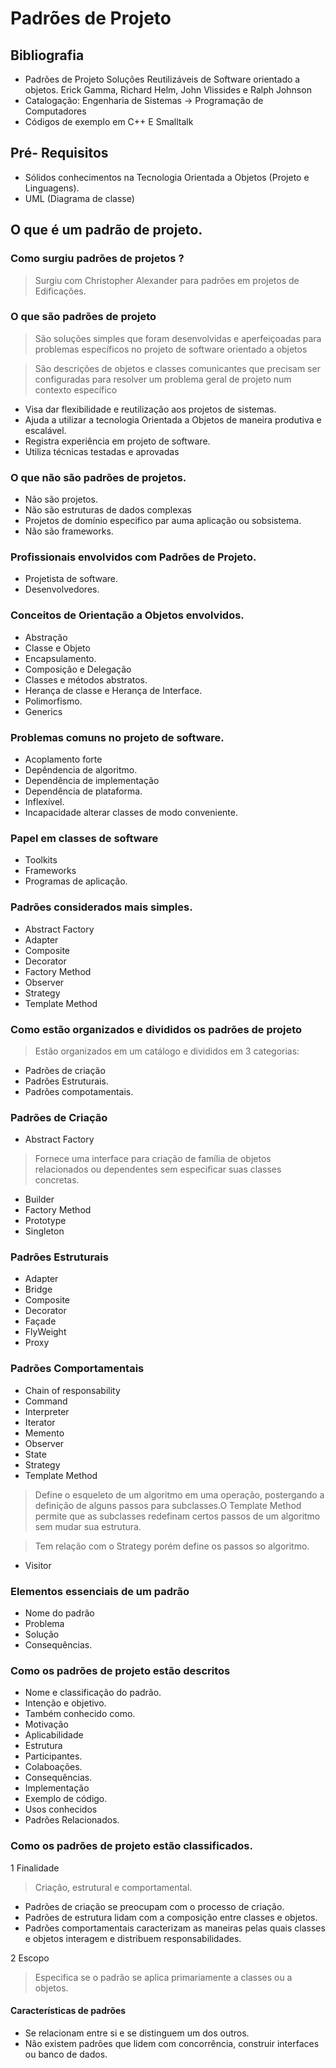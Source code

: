 # Padrões de Projeto

## Bibliografia
* Padrões de Projeto Soluções Reutilizáveis de Software orientado a objetos.
  Erick Gamma, Richard Helm, John Vlissides e Ralph Johnson
* Catalogação: Engenharia de Sistemas -> Programação de Computadores
* Códigos de exemplo em C++ E Smalltalk

## Pré- Requisitos
* Sólidos conhecimentos na Tecnologia Orientada a Objetos (Projeto e Linguagens).
* UML (Diagrama de classe)

## O que é um padrão de projeto.

### Como surgiu padrões de projetos ?
> Surgiu com Christopher Alexander para padrões em projetos de Edificações.

### O que são padrões de projeto
> São soluções simples que foram desenvolvidas e aperfeiçoadas para problemas específicos no projeto de software orientado a objetos

> São descrições de objetos e classes comunicantes que precisam ser configuradas para resolver um problema geral de projeto num contexto específico
* Visa dar flexibilidade e reutilização aos projetos de sistemas.
* Ajuda a utilizar a tecnologia Orientada a Objetos de maneira produtiva e escalável.
* Registra experiência em projeto de software.
* Utiliza técnicas testadas e aprovadas

### O que não são padrões de projetos.
* Não são projetos.
* Não são estruturas de dados complexas
* Projetos de domínio especifico par auma aplicação ou sobsistema.
* Não são frameworks.



### Profissionais envolvidos com Padrões de Projeto.
* Projetista de software.
* Desenvolvedores.

### Conceitos de Orientação a Objetos envolvidos.
* Abstração
* Classe e Objeto
* Encapsulamento.
* Composição e Delegação
* Classes e métodos abstratos.
* Herança de classe e Herança de Interface.
* Polimorfismo.
* Generics


### Problemas comuns no projeto de software.
* Acoplamento forte
* Depêndencia de algoritmo.
* Dependência de implementação
* Dependência de plataforma.
* Inflexível.
* Incapacidade alterar classes de modo conveniente.

### Papel em classes de software
* Toolkits
* Frameworks
* Programas de aplicação.

### Padrões considerados mais simples.
* Abstract Factory
* Adapter
* Composite
* Decorator
* Factory Method
* Observer
* Strategy
* Template Method

### Como estão organizados e divididos os padrões de projeto
> Estão organizados em um catálogo e divididos em 3 categorias:
* Padrões de criação
* Padrões Estruturais.
* Padrões compotamentais.

### Padrões de Criação
* Abstract Factory
> Fornece uma interface para criação de família de objetos relacionados ou dependentes sem especificar suas classes concretas.
* Builder
* Factory Method
* Prototype
* Singleton

### Padrões Estruturais
* Adapter
* Bridge 
* Composite
* Decorator
* Façade
* FlyWeight
* Proxy

### Padrões Comportamentais
* Chain of responsability
* Command
* Interpreter
* Iterator
* Memento
* Observer
* State
* Strategy
* Template Method
> Define o esqueleto de um algoritmo em uma operação, postergando a definição de alguns passos para subclasses.O 
Template Method permite que as subclasses redefinam certos passos de um algoritmo sem mudar sua estrutura.

> Tem relação com o Strategy porém define os passos so algoritmo.

* Visitor

### Elementos essenciais de um padrão
* Nome do padrão
* Problema
* Solução
* Consequências.

### Como os padrões de projeto estão descritos
* Nome e classificação do padrão.
* Intenção e objetivo.
* Também conhecido como.
* Motivação
* Aplicabilidade
* Estrutura
* Participantes.
* Colaboações.
* Consequências.
* Implementação
* Exemplo de código.
* Usos conhecidos
* Padrões Relacionados.

### Como os padrões de projeto estão classificados.
1 Finalidade
> Criação, estrutural e comportamental.
* Padrões de criação se preocupam com o processo de criação.
* Padrões de estrutura lidam com a composição entre classes e objetos.
* Padrões comportamentais caracterizam as maneiras pelas quais classes e objetos interagem e distribuem responsabilidades.

2 Escopo
> Especifica se o padrão se aplica primariamente a classes ou a objetos.

#### Características de padrões
* Se relacionam entre si e se distinguem um dos outros.
* Não existem padrões que lidem com concorrência, construir interfaces ou banco de dados.
 
    
